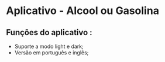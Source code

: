 # Aplicativo - Alcool ou Gasolina

## Funções do aplicativo : 

- Suporte a modo light e dark;
- Versão em português e inglês;


